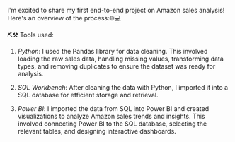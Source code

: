 I'm excited to share my first end-to-end project on Amazon sales analysis! Here's an overview of the process:🌐💻

⛏⚒ Tools used:

1. *Python*: I used the Pandas library for data cleaning. This involved loading the raw sales data, handling missing values, transforming data types, and removing duplicates to ensure the dataset was ready for analysis.

2. *SQL Workbench*: After cleaning the data with Python, I imported it into a SQL database for efficient storage and retrieval.

3. *Power BI*: I imported the data from SQL into Power BI and created visualizations to analyze Amazon sales trends and insights. This involved connecting Power BI to the SQL database, selecting the relevant tables, and designing interactive dashboards.
